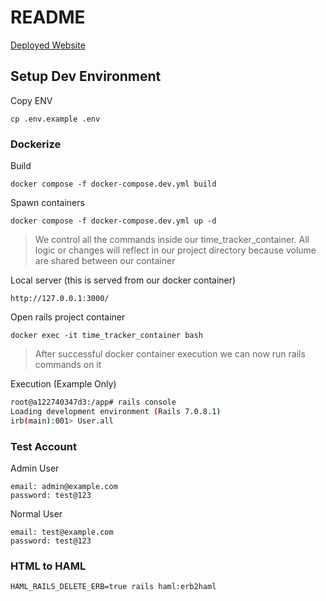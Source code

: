 # README

[Deployed Website](https://tracking.felixabacajen.info)

## Setup Dev Environment

Copy ENV

```
cp .env.example .env
```

### Dockerize

Build

```
docker compose -f docker-compose.dev.yml build
```

Spawn containers

```
docker compose -f docker-compose.dev.yml up -d
```

> We control all the commands inside our time_tracker_container.
> All logic or changes will reflect in our project directory because volume are shared between our container

Local server (this is served from our docker container)

```
http://127.0.0.1:3000/
```

Open rails project container

```
docker exec -it time_tracker_container bash
```

> After successful docker container execution we can now run rails commands on it

Execution (Example Only)

```bash
root@a122740347d3:/app# rails console
Loading development environment (Rails 7.0.8.1)
irb(main):001> User.all
```

### Test Account

Admin User

```
email: admin@example.com
password: test@123
```

Normal User

```
email: test@example.com
password: test@123
```

### HTML to HAML

```
HAML_RAILS_DELETE_ERB=true rails haml:erb2haml
```
